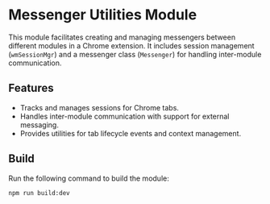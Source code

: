 # Messenger Utilities Module

This module facilitates creating and managing messengers between different modules in a Chrome extension. It includes session management (`wmSessionMgr`) and a messenger class (`Messenger`) for handling inter-module communication.

## Features

- Tracks and manages sessions for Chrome tabs.
- Handles inter-module communication with support for external messaging.
- Provides utilities for tab lifecycle events and context management.

## Build

Run the following command to build the module:

```bash
npm run build:dev
```
